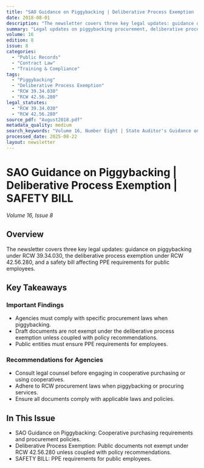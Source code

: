 ```yaml
---
title: "SAO Guidance on Piggybacking | Deliberative Process Exemption | SAFETY BILL"
date: 2018-08-01
description: "The newsletter covers three key legal updates: guidance on piggybacking under RCW 39.34.030, the deliberative process exemption under RCW 42.56.280, and a safety bill affecting PPE requirements for public employees."
summary: "Legal updates on piggybacking procurement, deliberative process exemption, and PPE safety requirements for public employees."
volume: 16
edition: 8
issue: 8
categories:
  - "Public Records"
  - "Contract Law"
  - "Training & Compliance"
tags:
  - "Piggybacking"
  - "Deliberative Process Exemption"
  - "RCW 39.34.030"
  - "RCW 42.56.280"
legal_statutes:
  - "RCW 39.34.030"
  - "RCW 42.56.280"
source_pdf: "August2018.pdf"
metadata_quality: medium
search_keywords: "Volume 16, Number Eight | State Auditor's Guidance on Piggybacking | Deliberative Process Exemption | SAFETY BILL | Public agencies | Procurement laws | RCW 39.34.030 | RCW 42.56.280..."
processed_date: 2025-08-22
layout: newsletter
---
```


# SAO Guidance on Piggybacking | Deliberative Process Exemption | SAFETY BILL

*Volume 16, Issue 8*

## Overview

The newsletter covers three key legal updates: guidance on piggybacking under RCW 39.34.030, the deliberative process exemption under RCW 42.56.280, and a safety bill affecting PPE requirements for public employees.

## Key Takeaways

### Important Findings

- Agencies must comply with specific procurement laws when piggybacking.
- Draft documents are not exempt under the deliberative process exemption unless coupled with policy recommendations.
- Public entities must ensure PPE requirements for employees.

### Recommendations for Agencies

- Consult legal counsel before engaging in cooperative purchasing or using cooperatives.
- Adhere to RCW procurement laws when piggybacking or procuring services.
- Ensure all documents comply with applicable laws and policies.

## In This Issue

- SAO Guidance on Piggybacking: Cooperative purchasing requirements and procurement policies.
- Deliberative Process Exemption: Public documents not exempt under RCW 42.56.280 unless coupled with policy recommendations.
- SAFETY BILL: PPE requirements for public employees.

